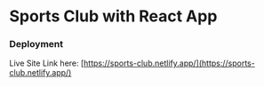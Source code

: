 # Sports Club with React App

### Deployment

Live Site Link here: [https://sports-club.netlify.app/](https://sports-club.netlify.app/)
